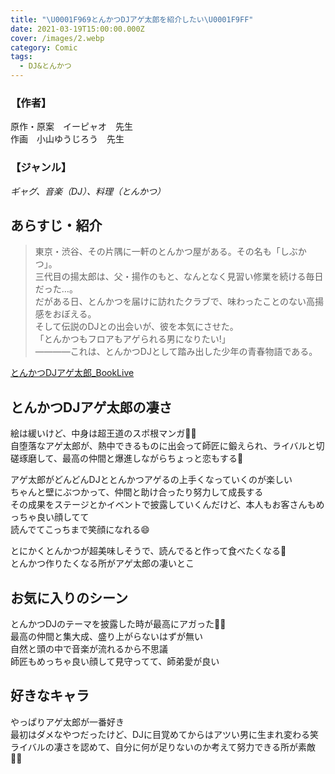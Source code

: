 ```yaml
---
title: "\U0001F969とんかつDJアゲ太郎を紹介したい\U0001F9FF"
date: 2021-03-19T15:00:00.000Z
cover: /images/2.webp
category: Comic
tags:
  - DJ&とんかつ
---
```

### 【作者】
原作・原案　イーピャオ　先生  
作画　小山ゆうじろう　先生

### 【ジャンル】
*ギャグ、音楽（DJ）、料理（とんかつ）*

## あらすじ・紹介
> 東京・渋谷、その片隅に一軒のとんかつ屋がある。その名も「しぶかつ」。  
三代目の揚太郎は、父・揚作のもと、なんとなく見習い修業を続ける毎日だった…。  
> だがある日、とんかつを届けに訪れたクラブで、味わったことのない高揚感をおぼえる。  
そして伝説のDJとの出会いが、彼を本気にさせた。  
「とんかつもフロアもアゲられる男になりたい!」  
> ――――これは、とんかつDJとして踏み出した少年の青春物語である。

[とんかつDJアゲ太郎_BookLive](https://booklive.jp/product/index/title_id/300204/vol_no/001)

## とんかつDJアゲ太郎の凄さ
絵は緩いけど、中身は超王道のスポ根マンガ💪🏻  
自堕落なアゲ太郎が、熱中できるものに出会って師匠に鍛えられ、ライバルと切磋琢磨して、最高の仲間と爆進しながらちょっと恋もする🥰

アゲ太郎がどんどんDJととんかつアゲるの上手くなっていくのが楽しい  
ちゃんと壁にぶつかって、仲間と助け合ったり努力して成長する  
その成果をステージとかイベントで披露していくんだけど、本人もお客さんもめっちゃ良い顔してて  
読んでてこっちまで笑顔になれる😄

とにかくとんかつが超美味しそうで、読んでると作って食べたくなる🐷  
とんかつ作りたくなる所がアゲ太郎の凄いとこ

## お気に入りのシーン
とんかつDJのテーマを披露した時が最高にアガった🤟🏻  
最高の仲間と集大成、盛り上がらないはずが無い  
自然と頭の中で音楽が流れるから不思議  
師匠もめっちゃ良い顔して見守ってて、師弟愛が良い

## 好きなキャラ
やっぱりアゲ太郎が一番好き  
最初はダメなやつだったけど、DJに目覚めてからはアツい男に生まれ変わる笑  
ライバルの凄さを認めて、自分に何が足りないのか考えて努力できる所が素敵👍🏻
